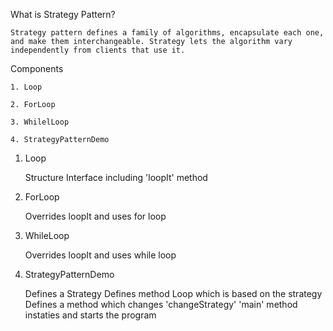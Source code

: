 What is Strategy Pattern?

    Strategy pattern defines a family of algorithms, encapsulate each one, and make them interchangeable. Strategy lets the algorithm vary independently from clients that use it.

Components

    1. Loop

    2. ForLoop

    3. WhilelLoop

    4. StrategyPatternDemo

1. Loop

   Structure Interface including 'loopIt' method

2. ForLoop

   Overrides loopIt and uses for loop

3. WhileLoop

   Overrides loopIt and uses while loop

4. StrategyPatternDemo

   Defines a Strategy
   Defines method Loop which is based on the strategy
   Defines a method which changes 'changeStrategy'
   'main' method instaties and starts the program
